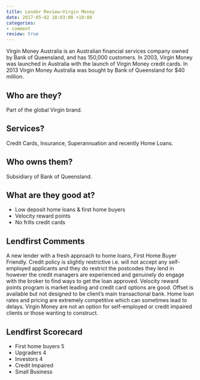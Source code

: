 ```yaml
---
title: Lender Review—Virgin Money
date: 2017-05-02 18:03:00 +10:00
categories:
- comment
review: true
---
```


Virgin Money Australia is an Australian financial services company owned by Bank of Queensland, and has 150,000 customers. In 2003, Virgin Money was launched in Australia with the launch of Virgin Money credit cards. In 2013 Virgin Money Australia was bought by Bank of Queensland for $40 million.

## Who are they?
Part of the global Virgin brand.

## Services?
Credit Cards, Insurance, Superannuation and recently Home Loans.

## Who owns them?
Subsidiary of Bank of Queensland.

## What are they good at?
* Low deposit home loans & first home buyers
* Velocity reward points
* No frills credit cards

## Lendfirst Comments
A new lender with a fresh approach to home loans, First Home Buyer Friendly. Credit policy is slightly restrictive i.e. will not accept any self-employed applicants and they do restrict the postcodes they lend in however the credit managers are experienced and genuinely do engage with the broker to find ways to get the loan approved. Velocity reward points program is market leading and credit card options are good. Offset is available but not designed to be client’s main transactional bank. Home loan rates and pricing are extremely competitive which can sometimes lead to delays. Virgin Money are not an option for self-employed or credit impaired clients or those wanting to construct.

## Lendfirst Scorecard
* First home buyers 5
* Upgraders 4
* Investors 4
* Credit Impaired		
* Small Business
